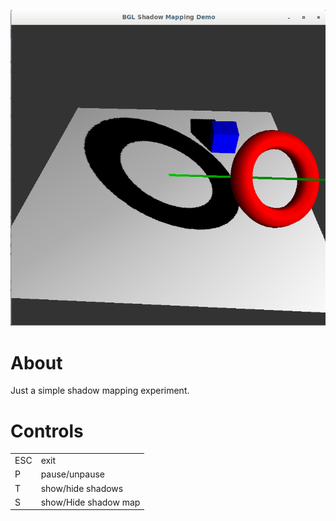 ![Screenshot](screenshot.png)

# About
Just a simple shadow mapping experiment.

# Controls
|   |   |
|---|---|
ESC | exit |
| P   | pause/unpause |
| T   | show/hide shadows |
| S   | show/Hide shadow map |





